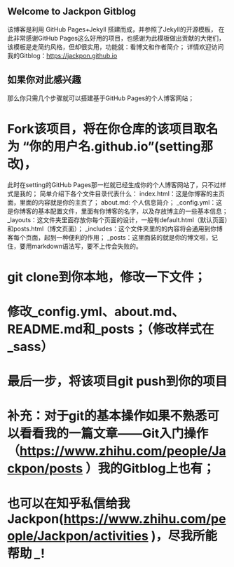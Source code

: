 ## Welcome to Jackpon Gitblog
该博客是利用 GitHub Pages+Jekyll 搭建而成，并参照了Jekyll的开源模板，
在此非常感谢GitHub Pages这么好用的项目，也感谢为此模板做出贡献的大佬们，
该模板是走简约风格，但却很实用，功能就：看博文和作者简介；
详情欢迎访问我的Gitblog：https://jackpon.github.io

## 如果你对此感兴趣
那么你只需几个步骤就可以搭建基于GitHub Pages的个人博客网站；

# Fork该项目，将在你仓库的该项目取名为 “你的用户名.github.io”(setting那改)，
此时在setting的GitHub Pages那一栏就已经生成你的个人博客网站了，只不过样式是我的；
简单介绍下各个文件目录代表什么：
index.html：这是你博客的主页面，里面的内容就是你的主页了；
about.md: 个人信息简介；
_config.yml：这是你博客的基本配置文件，里面有你博客的名字，以及存放博主的一些基本信息；
_layouts：这文件夹里面存放你每个页面的设计，一般有default.html（默认页面）和posts.html（博文页面）；
_includes：这个文件夹里的的内容将会通用到你博客每个页面，起到一种便利的作用；
_posts：这里面装的就是你的博文啦，记住，要用markdown语法写，要不上传会失败的。
# git clone到你本地，修改一下文件；
# 修改_config.yml、about.md、README.md和_posts；（修改样式在_sass）
# 最后一步，将该项目git push到你的项目

# 补充：对于git的基本操作如果不熟悉可以看看我的一篇文章——Git入门操作（https://www.zhihu.com/people/Jackpon/posts ）我的Gitblog上也有；
# 也可以在知乎私信给我Jackpon(https://www.zhihu.com/people/Jackpon/activities )，尽我所能帮助 *_*!
